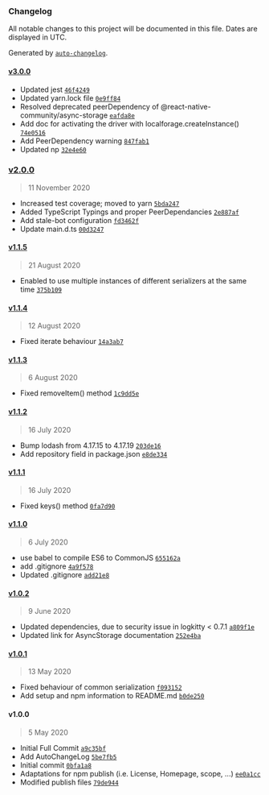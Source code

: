 ### Changelog

All notable changes to this project will be documented in this file. Dates are displayed in UTC.

Generated by [`auto-changelog`](https://github.com/CookPete/auto-changelog).

#### [v3.0.0](https://github.com/aveq-research/localforage-asyncstorage-driver/compare/v2.0.0...v3.0.0)

- Updated jest [`46f4249`](https://github.com/aveq-research/localforage-asyncstorage-driver/commit/46f42495240cc3b7169d08ddba74ac3c72949bc1)
- Updated yarn.lock file [`0e9ff84`](https://github.com/aveq-research/localforage-asyncstorage-driver/commit/0e9ff84f3a8fe4e86f3eccd80a51d11ba90ad159)
- Resolved deprecated peerDependency of @react-native-community/async-storage [`eafda8e`](https://github.com/aveq-research/localforage-asyncstorage-driver/commit/eafda8e9f96f7edd35253e8e263da189d6c5e4e2)
- Add doc for activating the driver with localforage.createInstance() [`74e0516`](https://github.com/aveq-research/localforage-asyncstorage-driver/commit/74e05164ae4efc52275c10bae43886459df345d0)
- Add PeerDependency warning [`847fab1`](https://github.com/aveq-research/localforage-asyncstorage-driver/commit/847fab15c03376f5ab0c9981163770c6f85284c4)
- Updated np [`32e4e60`](https://github.com/aveq-research/localforage-asyncstorage-driver/commit/32e4e605a69409c5c297b9349e9eabde42d00265)

### [v2.0.0](https://github.com/aveq-research/localforage-asyncstorage-driver/compare/v1.1.5...v2.0.0)

> 11 November 2020

- Increased test coverage; moved to yarn [`5bda247`](https://github.com/aveq-research/localforage-asyncstorage-driver/commit/5bda247ba1e1753c868ed1e101521517c6ddaea3)
- Added TypeScript Typings and proper PeerDependancies [`2e887af`](https://github.com/aveq-research/localforage-asyncstorage-driver/commit/2e887af8db6b31358542824f2e8335fad4892177)
- Add stale-bot configuration [`fd3462f`](https://github.com/aveq-research/localforage-asyncstorage-driver/commit/fd3462f09e54936e90b02c3193eab42fc5c3d28a)
- Update main.d.ts [`00d3247`](https://github.com/aveq-research/localforage-asyncstorage-driver/commit/00d3247200a8a0d15e9c65f38c9a28cd5cdcfcf9)

#### [v1.1.5](https://github.com/aveq-research/localforage-asyncstorage-driver/compare/v1.1.4...v1.1.5)

> 21 August 2020

- Enabled to use multiple instances of different serializers at the same time [`375b109`](https://github.com/aveq-research/localforage-asyncstorage-driver/commit/375b10992ae7783d83bfd0cc95bbea756fc930f5)

#### [v1.1.4](https://github.com/aveq-research/localforage-asyncstorage-driver/compare/v1.1.3...v1.1.4)

> 12 August 2020

- Fixed iterate behaviour [`14a3ab7`](https://github.com/aveq-research/localforage-asyncstorage-driver/commit/14a3ab78e7f10d2313eecc6b39910c67a95943d9)

#### [v1.1.3](https://github.com/aveq-research/localforage-asyncstorage-driver/compare/v1.1.2...v1.1.3)

> 6 August 2020

- Fixed removeItem() method [`1c9dd5e`](https://github.com/aveq-research/localforage-asyncstorage-driver/commit/1c9dd5e7ffb44714c1cc775aff59c2bc66e3e0cc)

#### [v1.1.2](https://github.com/aveq-research/localforage-asyncstorage-driver/compare/v1.1.1...v1.1.2)

> 16 July 2020

- Bump lodash from 4.17.15 to 4.17.19 [`203de16`](https://github.com/aveq-research/localforage-asyncstorage-driver/commit/203de16da9a027d2c36532d6a425646cbd13358c)
- Add repository field in package.json [`e8de334`](https://github.com/aveq-research/localforage-asyncstorage-driver/commit/e8de334c9de34d95dcbc4bc384a334b73701e3f3)

#### [v1.1.1](https://github.com/aveq-research/localforage-asyncstorage-driver/compare/v1.1.0...v1.1.1)

> 16 July 2020

- Fixed keys() method [`0fa7d90`](https://github.com/aveq-research/localforage-asyncstorage-driver/commit/0fa7d9021f7dcf2228b9e931bd55f0b1d3020e88)

#### [v1.1.0](https://github.com/aveq-research/localforage-asyncstorage-driver/compare/v1.0.2...v1.1.0)

> 6 July 2020

- use babel to compile ES6 to CommonJS [`655162a`](https://github.com/aveq-research/localforage-asyncstorage-driver/commit/655162a4ae716b77359e5e400a40e6cdd92ed470)
- add .gitignore [`4a9f578`](https://github.com/aveq-research/localforage-asyncstorage-driver/commit/4a9f578f8be7a2cfbba9a1f157fce045077df7ca)
- Updated .gitignore [`add21e8`](https://github.com/aveq-research/localforage-asyncstorage-driver/commit/add21e8e1b82ecf055e4a11444028e9e0a115c34)

#### [v1.0.2](https://github.com/aveq-research/localforage-asyncstorage-driver/compare/v1.0.1...v1.0.2)

> 9 June 2020

- Updated dependencies, due to security issue in logkitty &lt; 0.7.1 [`a809f1e`](https://github.com/aveq-research/localforage-asyncstorage-driver/commit/a809f1e12b91257cfb3c7d3e3cbce0dedd442dd0)
- Updated link for AsyncStorage documentation [`252e4ba`](https://github.com/aveq-research/localforage-asyncstorage-driver/commit/252e4ba461f8a40a07146c248b797bbb1d88c930)

#### [v1.0.1](https://github.com/aveq-research/localforage-asyncstorage-driver/compare/v1.0.0...v1.0.1)

> 13 May 2020

- Fixed behaviour of common serialization [`f093152`](https://github.com/aveq-research/localforage-asyncstorage-driver/commit/f093152ea801eef9650b73c1fc2ec931663fb054)
- Add setup and npm information to README.md [`b0de250`](https://github.com/aveq-research/localforage-asyncstorage-driver/commit/b0de250d2314c5abeb351fca0227b57dc0eba196)

#### v1.0.0

> 5 May 2020

- Initial Full Commit [`a9c35bf`](https://github.com/aveq-research/localforage-asyncstorage-driver/commit/a9c35bfdfb4990aa0b42e12dd33358fadcdcb53b)
- Add AutoChangeLog [`5be7fb5`](https://github.com/aveq-research/localforage-asyncstorage-driver/commit/5be7fb56acdbe8637f88650ccff61febb404f598)
- Initial commit [`0bfa1a8`](https://github.com/aveq-research/localforage-asyncstorage-driver/commit/0bfa1a85e17e5ee060449d624640fd85274e2700)
- Adaptations for npm publish (i.e. License, Homepage, scope, ...) [`ee0a1cc`](https://github.com/aveq-research/localforage-asyncstorage-driver/commit/ee0a1cc2f01e6fd9100c7d08e618f37a8db67755)
- Modified publish files [`79de944`](https://github.com/aveq-research/localforage-asyncstorage-driver/commit/79de9441d4a1fa8bf820d4831170886e16fa546e)
